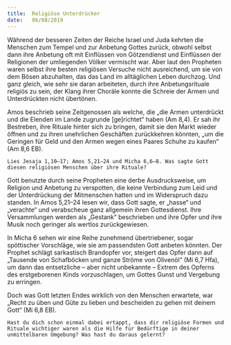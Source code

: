 ```yaml
---
title:  Religiöse Unterdrücker
date:   06/08/2019
---
```


Während der besseren Zeiten der Reiche Israel und Juda kehrten die Menschen zum Tempel und zur Anbetung Gottes zurück, obwohl selbst dann ihre Anbetung oft mit Einflüssen von Götzendienst und Einflüssen der Religionen der umliegenden Völker vermischt war. Aber laut den Propheten waren selbst ihre besten religiösen Versuche nicht ausreichend, um sie von dem Bösen abzuhalten, das das Land im alltäglichen Leben durchzog. Und ganz gleich, wie sehr sie daran arbeiteten, durch ihre Anbetungsrituale religiös zu sein, der Klang ihrer Choräle konnte die Schreie der Armen und Unterdrückten nicht übertönen.

Amos beschrieb seine Zeitgenossen als welche, die „die Armen unterdrückt und die Elenden im Lande zugrunde [ge]richtet“ haben (Am 8,4). Er sah ihr Bestreben, ihre Rituale hinter sich zu bringen, damit sie den Markt wieder öffnen und zu ihren unehrlichen Geschäften zurückkehren könnten, „um die Geringen für Geld und den Armen wegen eines Paares Schuhe zu kaufen“ (Am 8,6 EB).

`Lies Jesaja 1,10–17; Amos 5,21–24 und Micha 6,6–8. Was sagte Gott diesen religiösen Menschen über ihre Rituale?`

Gott benutzte durch seine Propheten eine derbe Ausdrucksweise, um Religion und Anbetung zu verspotten, die keine Verbindung zum Leid und der Unterdrückung der Mitmenschen hatten und im Widerspruch dazu standen. In Amos 5,21–24 lesen wir, dass Gott sagte, er „hasse“ und „verachte“ und verabscheue ganz allgemein ihren Gottesdienst. Ihre Versammlungen werden als „Gestank“ beschrieben und ihre Opfer und ihre Musik noch geringer als wertlos zurückgewiesen.

In Micha 6 sehen wir eine Reihe zunehmend übertriebener, sogar spöttischer Vorschläge, wie sie am passendsten Gott anbeten könnten. Der Prophet schlägt sarkastisch Brandopfer vor, steigert das Opfer dann auf „Tausende von Schafböcken und ganze Ströme von Olivenöl“ (Mi 6,7 Hfa), um dann das entsetzliche – aber nicht unbekannte – Extrem des Opferns des erstgeborenen Kinds vorzuschlagen, um Gottes Gunst und Vergebung zu erringen.

Doch was Gott letzten Endes wirklich von den Menschen erwartete, war „Recht zu üben und Güte zu lieben und bescheiden zu gehen mit deinem Gott“ (Mi 6,8 EB).

`Hast du dich schon einmal dabei ertappt, dass dir religiöse Formen und Rituale wichtiger waren als die Hilfe für Bedürftige in deiner unmittelbaren Umgebung? Was hast du daraus gelernt?`
